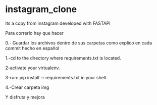 # instagram_clone
Its a copy from instagram developed with FASTAPI

Para correrlo hay que hacer 

0.- Guardar los archivos dentro de sus carpetas como explico en cada commit hecho en español 

1.-cd to the directory where requirements.txt is located.

2-activate your virtualenv.

3-run: pip install -r requirements.txt in your shell.

4.-Crear carpeta img

Y disfruta y mejora
